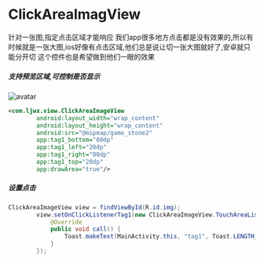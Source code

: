 # ClickAreaImagView

针对一张图,指定点击区域才能响应
我们app很多地方点击都是没有效果的,所以有时候就是一张大图,ios好像有点击区域,他们总是说让切一张大图就好了,安卓就只能分开切
这个控件也是希望做到他们一眼的效果
##### 支持预览区域,可控制是否显示
![avatar](https://github.com/ljwx/Image/blob/master/ClickAreaImageView.png)
```xml
<com.ljwx.view.ClickAreaImageView
        android:layout_width="wrap_content"
        android:layout_height="wrap_content"
        android:src="@mipmap/game_stone2"
        app:tag1_bottom="80dp"
        app:tag1_left="20dp"
        app:tag1_right="80dp"
        app:tag1_top="20dp"
        app:drawArea="true"/>
```
##### 设置点击
```java
ClickAreaImageView view = findViewById(R.id.img);
        view.setOnClickListenerTag1(new ClickAreaImageView.TouchAreaListener() {
            @Override
            public void call() {
                Toast.makeText(MainActivity.this, "tag1", Toast.LENGTH_SHORT).show();
            }
        });
 ```

